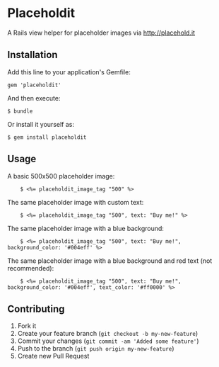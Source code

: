 # Placeholdit

A Rails view helper for placeholder images via http://placehold.it

## Installation

Add this line to your application's Gemfile:

    gem 'placeholdit'

And then execute:

    $ bundle

Or install it yourself as:

    $ gem install placeholdit

## Usage

A basic 500x500 placeholder image:
		
		$ <%= placeholdit_image_tag "500" %>

The same placeholder image with custom text:

		$ <%= placeholdit_image_tag "500", text: "Buy me!" %>

The same placeholder image with a blue background:

		$ <%= placeholdit_image_tag "500", text: "Buy me!", background_color: '#004eff' %>

The same placeholder image with a blue background and red text (not recommended):

		$ <%= placeholdit_image_tag "500", text: "Buy me!", background_color: '#004eff', text_color: '#ff0000' %>


## Contributing

1. Fork it
2. Create your feature branch (`git checkout -b my-new-feature`)
3. Commit your changes (`git commit -am 'Added some feature'`)
4. Push to the branch (`git push origin my-new-feature`)
5. Create new Pull Request

